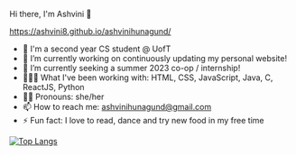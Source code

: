 Hi there, I'm Ashvini 👋

https://ashvini8.github.io/ashvinihunagund/

- 🏫 I'm a second year CS student @ UofT
- 🔭 I’m currently working on continuously updating my personal website!
- 🌱 I’m currently seeking a summer 2023 co-op / internship!
- 👩🏽‍💻 What I've been working with: HTML, CSS, JavaScript, Java, C, ReactJS, Python
- 👧🏽 Pronouns: she/her
- 📫 How to reach me: ashvinihunagund@gmail.com
- ⚡ Fun fact: I love to read, dance and try new food in my free time

[![Top Langs](https://github-readme-stats.vercel.app/api/top-langs/?username=anuraghazra&layout=compact)](https://github.com/anuraghazra/github-readme-stats)

  


